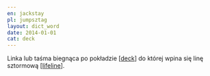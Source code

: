 ```yaml
---
en: jackstay
pl: jumpsztag
layout: dict_word
date: 2014-01-01
cat: deck
---
```


Linka lub taśma biegnąca po pokładzie [[deck](/dict/d/deck.html)] 
do której wpina się linę sztormową [[lifeline](/dict/l/lifeline.html)].